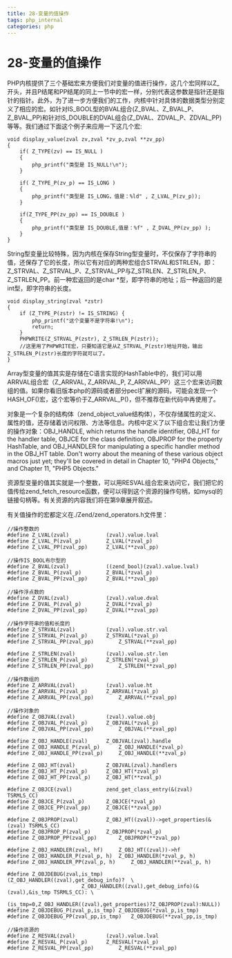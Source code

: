 ```yaml
---
title: 28-变量的值操作
tags: php_internal
categories: php
---
```


# 28-变量的值操作
PHP内核提供了三个基础宏来方便我们对变量的值进行操作，这几个宏同样以Z_开头，并且P结尾和PP结尾的同上一节中的宏一样，分别代表这参数是指针还是指针的指针。此外，为了进一步方便我们的工作，内核中针对具体的数据类型分别定义了相应的宏。如针对IS_BOOL型的BVAL组合(Z_BVAL、Z_BVAL_P、Z_BVAL_PP)和针对IS_DOUBLE的DVAL组合(Z_DVAL、ZDVAL_P、ZDVAL_PP)等等。我们通过下面这个例子来应用一下这几个宏:

    void display_value(zval zv,zval *zv_p,zval **zv_pp)
    {
    	if( Z_TYPE(zv) == IS_NULL )
    	{
    		php_printf("类型是 IS_NULL!\n");
    	}

    	if( Z_TYPE_P(zv_p) == IS_LONG )
    	{
    		php_printf("类型是 IS_LONG，值是：%ld" , Z_LVAL_P(zv_p));
    	}

    	if(Z_TYPE_PP(zv_pp) == IS_DOUBLE )
    	{
    		php_printf("类型是 IS_DOUBLE,值是：%f" , Z_DVAL_PP(zv_pp) );
    	}
    }

String型变量比较特殊，因为内核在保存String型变量时，不仅保存了字符串的值，还保存了它的长度，所以它有对应的两种宏组合STRVAL和STRLEN，即：Z_STRVAL、Z_STRVAL_P、Z_STRVAL_PP与Z_STRLEN、Z_STRLEN_P、Z_STRLEN_PP。前一种宏返回的是char *型，即字符串的地址；后一种返回的是int型，即字符串的长度。

    void display_string(zval *zstr)
    {
        if (Z_TYPE_P(zstr) != IS_STRING) {
            php_printf("这个变量不是字符串!\n");
            return;
        }
        PHPWRITE(Z_STRVAL_P(zstr), Z_STRLEN_P(zstr));
        //这里用了PHPWRITE宏，只要知道它是从Z_STRVAL_P(zstr)地址开始，输出Z_STRLEN_P(zstr)长度的字符就可以了。
    }

Array型变量的值其实是存储在C语言实现的HashTable中的，我们可以用ARRVAL组合宏（Z_ARRVAL, Z_ARRVAL_P, Z_ARRVAL_PP）这三个宏来访问数组的值。如果你看旧版本php的源码或者部分pecl扩展的源码，可能会发现一个HASH_OF()宏，这个宏等价于Z_ARRVAL_P()，但不推荐在新代码中再使用了。

对象是一个复杂的结构体（zend_object_value结构体），不仅存储属性的定义、属性的值，还存储着访问权限、方法等信息。内核中定义了以下组合宏让我们方便的操作对象：OBJ_HANDLE, which returns the handle identifier, OBJ_HT for the handler table, OBJCE for the class definition, OBJPROP for the property HashTable, and OBJ_HANDLER for manipulating a specific handler method in the OBJ_HT table. Don't worry about the meaning of these various object macros just yet; they'll be covered in detail in Chapter 10, "PHP4 Objects," and Chapter 11, "PHP5 Objects."

资源型变量的值其实就是一个整数，可以用RESVAL组合宏来访问它，我们把它的值传给zend_fetch_resource函数，便可以得到这个资源的操作句柄，如mysql的链接句柄等。有关资源的内容我们将在第9章展开叙述。

有关值操作的宏都定义在./Zend/zend_operators.h文件里：

    //操作整数的
    #define Z_LVAL(zval)			(zval).value.lval
    #define Z_LVAL_P(zval_p)		Z_LVAL(*zval_p)
    #define Z_LVAL_PP(zval_pp)		Z_LVAL(**zval_pp)

    //操作IS_BOOL布尔型的
    #define Z_BVAL(zval)			((zend_bool)(zval).value.lval)
    #define Z_BVAL_P(zval_p)		Z_BVAL(*zval_p)
    #define Z_BVAL_PP(zval_pp)		Z_BVAL(**zval_pp)

    //操作浮点数的
    #define Z_DVAL(zval)			(zval).value.dval
    #define Z_DVAL_P(zval_p)		Z_DVAL(*zval_p)
    #define Z_DVAL_PP(zval_pp)		Z_DVAL(**zval_pp)

    //操作字符串的值和长度的
    #define Z_STRVAL(zval)			(zval).value.str.val
    #define Z_STRVAL_P(zval_p)		Z_STRVAL(*zval_p)
    #define Z_STRVAL_PP(zval_pp)		Z_STRVAL(**zval_pp)

    #define Z_STRLEN(zval)			(zval).value.str.len
    #define Z_STRLEN_P(zval_p)		Z_STRLEN(*zval_p)
    #define Z_STRLEN_PP(zval_pp)		Z_STRLEN(**zval_pp)

    //操作数组的
    #define Z_ARRVAL(zval)			(zval).value.ht
    #define Z_ARRVAL_P(zval_p)		Z_ARRVAL(*zval_p)
    #define Z_ARRVAL_PP(zval_pp)		Z_ARRVAL(**zval_pp)

    //操作对象的
    #define Z_OBJVAL(zval)			(zval).value.obj
    #define Z_OBJVAL_P(zval_p)		Z_OBJVAL(*zval_p)
    #define Z_OBJVAL_PP(zval_pp)		Z_OBJVAL(**zval_pp)

    #define Z_OBJ_HANDLE(zval)		Z_OBJVAL(zval).handle
    #define Z_OBJ_HANDLE_P(zval_p)		Z_OBJ_HANDLE(*zval_p)
    #define Z_OBJ_HANDLE_PP(zval_p)		Z_OBJ_HANDLE(**zval_p)

    #define Z_OBJ_HT(zval)			Z_OBJVAL(zval).handlers
    #define Z_OBJ_HT_P(zval_p)		Z_OBJ_HT(*zval_p)
    #define Z_OBJ_HT_PP(zval_p)		Z_OBJ_HT(**zval_p)

    #define Z_OBJCE(zval)			zend_get_class_entry(&(zval) TSRMLS_CC)
    #define Z_OBJCE_P(zval_p)		Z_OBJCE(*zval_p)
    #define Z_OBJCE_PP(zval_pp)		Z_OBJCE(**zval_pp)

    #define Z_OBJPROP(zval)			Z_OBJ_HT((zval))->get_properties(&(zval) TSRMLS_CC)
    #define Z_OBJPROP_P(zval_p)		Z_OBJPROP(*zval_p)
    #define Z_OBJPROP_PP(zval_pp)		Z_OBJPROP(**zval_pp)

    #define Z_OBJ_HANDLER(zval, hf) 	Z_OBJ_HT((zval))->hf
    #define Z_OBJ_HANDLER_P(zval_p, h)	Z_OBJ_HANDLER(*zval_p, h)
    #define Z_OBJ_HANDLER_PP(zval_p, h)		Z_OBJ_HANDLER(**zval_p, h)

    #define Z_OBJDEBUG(zval,is_tmp)		(Z_OBJ_HANDLER((zval),get_debug_info)?	\
    						Z_OBJ_HANDLER((zval),get_debug_info)(&(zval),&is_tmp TSRMLS_CC): \
    						(is_tmp=0,Z_OBJ_HANDLER((zval),get_properties)?Z_OBJPROP(zval):NULL))
    #define Z_OBJDEBUG_P(zval_p,is_tmp)	Z_OBJDEBUG(*zval_p,is_tmp)
    #define Z_OBJDEBUG_PP(zval_pp,is_tmp)	Z_OBJDEBUG(**zval_pp,is_tmp)

    //操作资源的
    #define Z_RESVAL(zval)			(zval).value.lval
    #define Z_RESVAL_P(zval_p)		Z_RESVAL(*zval_p)
    #define Z_RESVAL_PP(zval_pp)		Z_RESVAL(**zval_pp)
